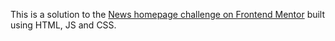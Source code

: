 This is a solution to the [News homepage challenge on Frontend Mentor](https://www.frontendmentor.io/challenges/news-homepage-H6SWTa1MFl) built using HTML, JS and CSS.